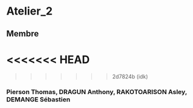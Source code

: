 # Atelier_2

## Membre
<<<<<<< HEAD
=======

>>>>>>> 2d7824b (idk)
### Pierson Thomas, DRAGUN Anthony, RAKOTOARISON Asley, DEMANGE Sébastien
